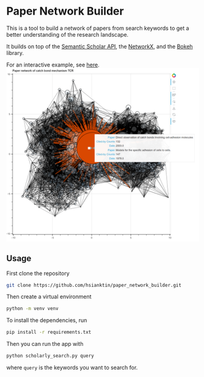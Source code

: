 # Paper Network Builder
This is a tool to build a network of papers from search keywords to get a better understanding of the research landscape.

It builds on top of the [Semantic Scholar API](https://api.semanticscholar.org/), the [NetworkX](https://networkx.github.io/), and the [Bokeh](https://bokeh.org/) library.

For an interactive example, see [here](fig/catch%20bond%20mechanism%20TCR_cited_by.html).
![Example](fig/citation_crawler_example.png)

## Usage
First clone the repository
```bash
git clone https://github.com/hsianktin/paper_network_builder.git
```
Then create a virtual environment
```bash
python -m venv venv
```
To install the dependencies, run
```bash
pip install -r requirements.txt
```
Then you can run the app with
```bash
python scholarly_search.py query
```
where `query` is the keywords you want to search for.
